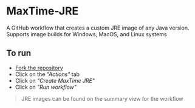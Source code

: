 # MaxTime-JRE
A GitHub workflow that creates a custom JRE image of any Java version. Supports image builds for Windows, MacOS, and Linux systems

## To run
- [Fork the repository](https://github.com/MaxineToTheStars/MaxTime-JRE/fork)
- Click on the *"Actions"* tab
- Click on *"Create MaxTime JRE"*
- Click on *"Run workflow"*

> JRE images can be found on the summary view for the workflow